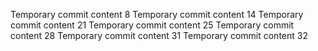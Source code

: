 Temporary commit content 8
Temporary commit content 14
Temporary commit content 21
Temporary commit content 25
Temporary commit content 28
Temporary commit content 31
Temporary commit content 32
